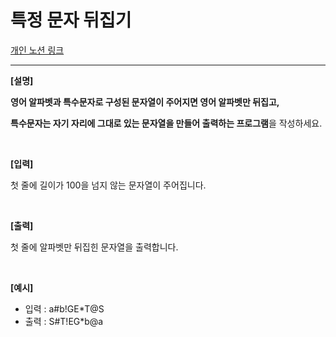 # 특정 문자 뒤집기

[개인 노션 링크](https://jinwonyoon.notion.site/flip-specific-character-4b38af2242474618b30752ba231a7873)

---

**[설명]**

**영어 알파벳과 특수문자로 구성된 문자열이 주어지면 영어 알파벳만 뒤집고,**

**특수문자는 자기 자리에 그대로 있는 문자열을 만들어 출력하는 프로그램**을 작성하세요.

</br>

**[입력]**

첫 줄에 길이가 100을 넘지 않는 문자열이 주어집니다.

</br>

**[출력]**

첫 줄에 알파벳만 뒤집힌 문자열을 출력합니다.

</br>

**[예시]**
- 입력 : a#b!GE*T@S
- 출력 : S#T!EG*b@a